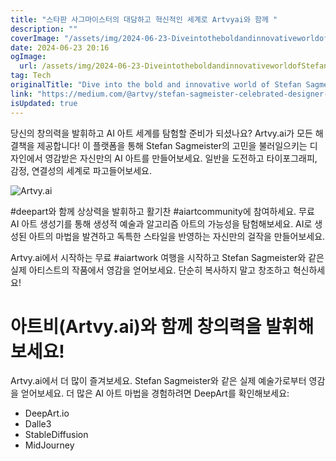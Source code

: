 ```yaml
---
title: "스타판 사그마이스터의 대담하고 혁신적인 세계로 Artvyai와 함께 "
description: ""
coverImage: "/assets/img/2024-06-23-DiveintotheboldandinnovativeworldofStefanSagmeisterwithArtvyai_0.png"
date: 2024-06-23 20:16
ogImage: 
  url: /assets/img/2024-06-23-DiveintotheboldandinnovativeworldofStefanSagmeisterwithArtvyai_0.png
tag: Tech
originalTitle: "Dive into the bold and innovative world of Stefan Sagmeister with #Artvy.ai! 🎨"
link: "https://medium.com/@artvy/stefan-sagmeister-celebrated-designer-and-visual-storyteller-54c7677f17ca"
isUpdated: true
---
```






당신의 창의력을 발휘하고 AI 아트 세계를 탐험할 준비가 되셨나요? Artvy.ai가 모든 해결책을 제공합니다! 이 플랫폼을 통해 Stefan Sagmeister의 고민을 불러일으키는 디자인에서 영감받은 자신만의 AI 아트를 만들어보세요. 일반을 도전하고 타이포그래피, 감정, 연결성의 세계로 파고들어보세요.

![Artvy.ai](/assets/img/2024-06-23-DiveintotheboldandinnovativeworldofStefanSagmeisterwithArtvyai_0.png)

#deepart와 함께 상상력을 발휘하고 활기찬 #aiartcommunity에 참여하세요. 무료 AI 아트 생성기를 통해 생성적 예술과 알고리즘 아트의 가능성을 탐험해보세요. AI로 생성된 아트의 마법을 발견하고 독특한 스타일을 반영하는 자신만의 걸작을 만들어보세요.

Artvy.ai에서 시작하는 무료 #aiartwork 여행을 시작하고 Stefan Sagmeister와 같은 실제 아티스트의 작품에서 영감을 얻어보세요. 단순히 복사하지 말고 창조하고 혁신하세요!

<div class="content-ad"></div>

# 아트비(Artvy.ai)와 함께 창의력을 발휘해보세요!

Artvy.ai에서 더 많이 즐겨보세요. Stefan Sagmeister와 같은 실제 예술가로부터 영감을 얻어보세요. 더 많은 AI 아트 마법을 경험하려면 DeepArt를 확인해보세요:

- DeepArt.io
- Dalle3
- StableDiffusion
- MidJourney